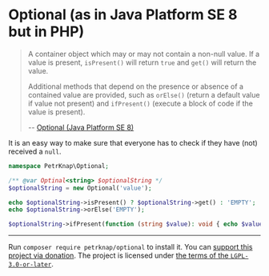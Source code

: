 # Optional (as in Java Platform SE 8 but in PHP)

> A container object which may or may not contain a non-null value. If a value is present, `isPresent()` will return `true` and `get()` will return the value.
>
> Additional methods that depend on the presence or absence of a contained value are provided, such as `orElse()` (return a default value if value not present) and `ifPresent()` (execute a block of code if the value is present).
>
> --
> [Optional (Java Platform SE 8)](https://docs.oracle.com/javase/8/docs/api/java/util/Optional.html)

It is an easy way to make sure that everyone has to check if they have (not) received a `null`.

```php
namespace PetrKnap\Optional;

/** @var Optinal<string> $optionalString */
$optionalString = new Optional('value');

echo $optionalString->isPresent() ? $optionalString->get() : 'EMPTY';
echo $optionalString->orElse('EMPTY');

$optionalString->ifPresent(function (string $value): void { echo $value; });
```

---

Run `composer require petrknap/optional` to install it.
You can [support this project via donation](https://petrknap.github.io/donate.html).
The project is licensed under [the terms of the `LGPL-3.0-or-later`](./COPYING.LESSER).
